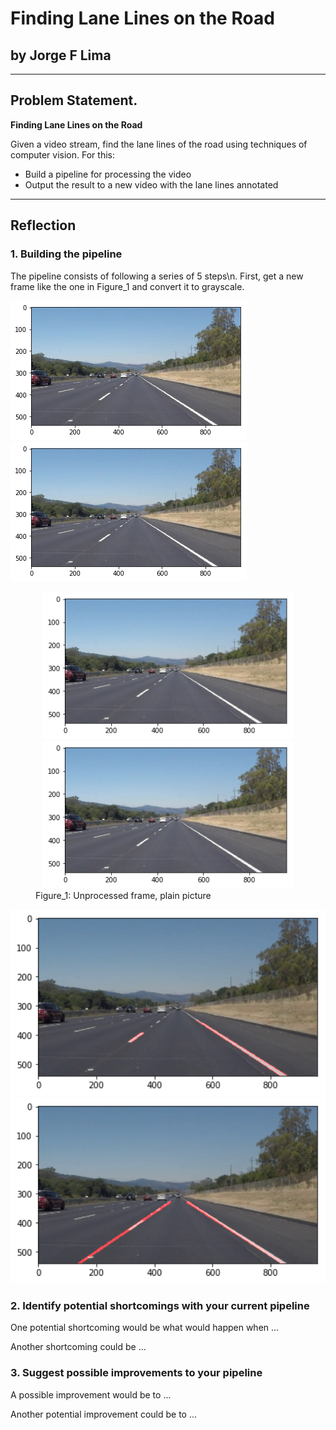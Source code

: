 # Finding Lane Lines on the Road

## by Jorge F Lima

---
## Problem Statement.


**Finding Lane Lines on the Road**

Given a video stream, find the lane lines of the road 
using techniques of computer vision. 
For this:
* Build a pipeline for processing the video
* Output the result to a new video with the lane lines annotated


---

## Reflection

### 1. Building the pipeline

The pipeline consists of following a series of 5 steps\n.
First, get a new frame like the one in Figure_1 and convert it to grayscale.

![alt-text](/test_images/whiteLanes.png "New frame") ![alt-text](/test_images/whiteLanes.png "grayscale")

<figure>
    <img src="/test_images/whiteLanes.png" width = "400" alt="White lanes" />
       <img src="/test_images/whiteLanes.png" width = "400" alt="White lanes" />
   <figcaption>Figure_1: Unprocessed frame, plain picture</figcaption>
</figure>

<img src="/test_images/simple_line_noextrapolation.png" width="800" alt="White lane no extrapolation" />



<img src="/test_images/Full_line_extrapolation.png" width="800" alt="White lanes with extrapolation" />


### 2. Identify potential shortcomings with your current pipeline


One potential shortcoming would be what would happen when ... 

Another shortcoming could be ...


### 3. Suggest possible improvements to your pipeline

A possible improvement would be to ...

Another potential improvement could be to ...
